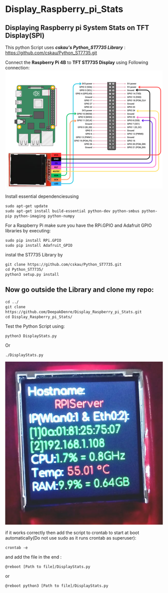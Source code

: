 # Display_Raspberry_pi_Stats
## Displaying Raspberry pi System Stats on TFT Display(SPI)
This python Script uses _**cskau's Python_ST7735 Library**_ :
https://github.com/cskau/Python_ST7735.git

Connect the **Raspberry Pi 4B** to **TFT ST7735 Display** using Following connection:
![Connection Of raspberry Pi 4B with TFT ST7735 Display.](Raspberry_RFT_Connection_diagram.png)

Install essential dependenciesusing
```
sudo apt-get update
sudo apt-get install build-essential python-dev python-smbus python-pip python-imaging python-numpy
```

For a Raspberry Pi make sure you have the RPi.GPIO and Adafruit GPIO libraries by executing:
```
sudo pip install RPi.GPIO
sudo pip install Adafruit_GPIO
```

instal the ST7735 Library by 
```
git clone https://github.com/cskau/Python_ST7735.git
cd Python_ST7735/
python3 setup.py install
```
## Now go outside the Library and clone my repo:
```
cd ../
git clone https://github.com/DeepakDenre/Display_Raspberry_pi_Stats.git
cd Display_Raspberry_pi_Stats/
```

Test the Python Script using:
```
python3 DisplayStats.py
```
Or
```
./DisplayStats.py
```
![Display Raspberry pi 4B stats on ST7735 TFT Display](DisplayExample.jpeg)


if it works correctly then add the script to crontab to start at boot automatically(Do not use sudo as it runs crontab as superuser):
```
crontab -e
```
and add the file in the end :
```
@reboot [Path to file]/DisplayStats.py
```
or 
```
@reboot python3 [Path to file]/DisplayStats.py
```

